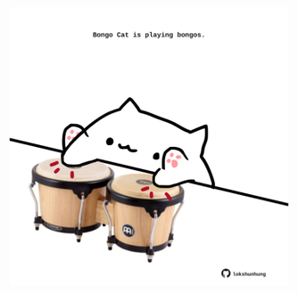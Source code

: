 <!-- built at 10/09/2024, 09:00:42 UTC -->
<p align="center">
  <img width="500" height="500" src="./ReadmeImage.svg">
</p>

